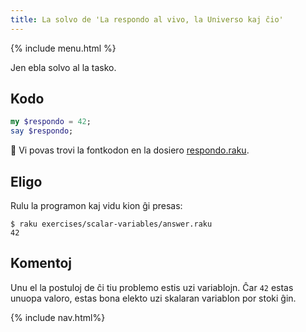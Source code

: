 ```yaml
---
title: La solvo de 'La respondo al vivo, la Universo kaj ĉio'
---
```


{% include menu.html %}

Jen ebla solvo al la tasko.

## Kodo

```raku
my $respondo = 42;
say $respondo;
```

🦋 Vi povas trovi la fontkodon en la dosiero [respondo.raku](https://github.com/ash/raku-course/blob/master/exercises/scalar-variables/answer.raku).

## Eligo

Rulu la programon kaj vidu kion ĝi presas:

```console
$ raku exercises/scalar-variables/answer.raku 
42
```

## Komentoj

Unu el la postuloj de ĉi tiu problemo estis uzi variablojn. Ĉar `42` estas unuopa valoro, estas bona elekto uzi skalaran variablon por stoki ĝin.

{% include nav.html%}